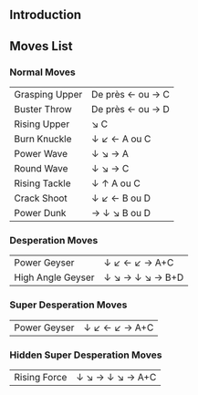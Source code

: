 ## Introduction

## Moves List

### Normal Moves

|                |                  |
|----------------|------------------|
| Grasping Upper | De près ← ou → C |
| Buster Throw   | De près ← ou → D |
| Rising Upper   | ↘ C              |
| Burn Knuckle   | ↓ ↙ ← A ou C     |
| Power Wave     | ↓ ↘ → A          |
| Round Wave     | ↓ ↘ → C          |
| Rising Tackle  | ↓ ↑ A ou C       |
| Crack Shoot    | ↓ ↙ ← B ou D     |
| Power Dunk     | → ↓ ↘ B ou D     |

### Desperation Moves

|                   |                 |
|-------------------|-----------------|
| Power Geyser      | ↓ ↙ ← ↙ → A+C   |
| High Angle Geyser | ↓ ↘ → ↓ ↘ → B+D |

### Super Desperation Moves

|              |               |
|--------------|---------------|
| Power Geyser | ↓ ↙ ← ↙ → A+C |

### Hidden Super Desperation Moves

|              |                 |
|--------------|-----------------|
| Rising Force | ↓ ↘ → ↓ ↘ → A+C |
